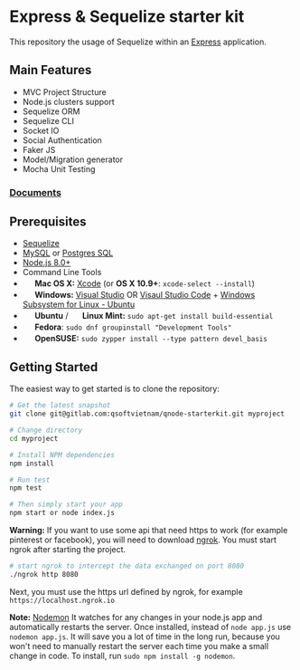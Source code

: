# Express & Sequelize starter kit

This repository the usage of Sequelize within an [Express](https://expressjs.com) application.

## Main Features

-   MVC Project Structure
-   Node.js clusters support
-   Sequelize ORM
-   Sequelize CLI
-   Socket IO
-   Social Authentication
-   Faker JS
-   Model/Migration generator
-   Mocha Unit Testing

### [Documents](https://qwiki.tqms.net:9943/qsoft-core/node-starterkit)

## Prerequisites

-   [Sequelize](http://docs.sequelizejs.com)
-   [MySQL](https://www.npmjs.com/package/mysql) or [Postgres SQL](https://www.npmjs.com/package/pg)
-   [Node.js 8.0+](http://nodejs.org)
-   Command Line Tools
-   <img src="http://deluge-torrent.org/images/apple-logo.gif" height="17">&nbsp;**Mac OS X:** [Xcode](https://itunes.apple.com/us/app/xcode/id497799835?mt=12) (or **OS X 10.9+**: `xcode-select --install`)
-   <img src="http://dc942d419843af05523b-ff74ae13537a01be6cfec5927837dcfe.r14.cf1.rackcdn.com/wp-content/uploads/windows-8-50x50.jpg" height="17">&nbsp;**Windows:** [Visual Studio](https://www.visualstudio.com/products/visual-studio-community-vs) OR [Visaul Studio Code](https://code.visualstudio.com) + [Windows Subsystem for Linux - Ubuntu](https://docs.microsoft.com/en-us/windows/wsl/install-win10)
-   <img src="https://lh5.googleusercontent.com/-2YS1ceHWyys/AAAAAAAAAAI/AAAAAAAAAAc/0LCb_tsTvmU/s46-c-k/photo.jpg" height="17">&nbsp;**Ubuntu** / <img src="https://upload.wikimedia.org/wikipedia/commons/3/3f/Logo_Linux_Mint.png" height="17">&nbsp;**Linux Mint:** `sudo apt-get install build-essential`
-   <img src="http://i1-news.softpedia-static.com/images/extra/LINUX/small/slw218news1.png" height="17">&nbsp;**Fedora**: `sudo dnf groupinstall "Development Tools"`
-   <img src="https://en.opensuse.org/images/b/be/Logo-geeko_head.png" height="17">&nbsp;**OpenSUSE:** `sudo zypper install --type pattern devel_basis`

## Getting Started

The easiest way to get started is to clone the repository:

```bash
# Get the latest snapshot
git clone git@gitlab.com:qsoftvietnam/qnode-starterkit.git myproject

# Change directory
cd myproject

# Install NPM dependencies
npm install

# Run test
npm test

# Then simply start your app
npm start or node index.js
```

**Warning:** If you want to use some api that need https to work (for example pinterest or facebook),
you will need to download [ngrok](https://ngrok.com/).
You must start ngrok after starting the project.

```bash
# start ngrok to intercept the data exchanged on port 8080
./ngrok http 8080
```

Next, you must use the https url defined by ngrok, for example `https://localhost.ngrok.io`

**Note:**
[Nodemon](https://github.com/remy/nodemon) It watches for any changes in your node.js app and automatically restarts the
server. Once installed, instead of `node app.js` use `nodemon app.js`. It will
save you a lot of time in the long run, because you won't need to manually
restart the server each time you make a small change in code. To install, run
`sudo npm install -g nodemon`.
